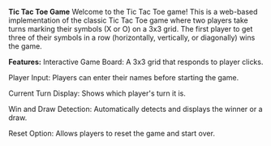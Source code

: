 **Tic Tac Toe Game**
Welcome to the Tic Tac Toe game! This is a web-based implementation of the classic Tic Tac Toe game where two players take turns marking their symbols (X or O) on a 3x3 grid. The first player to get three of their symbols in a row (horizontally, vertically, or diagonally) wins the game.

**Features:**
Interactive Game Board: A 3x3 grid that responds to player clicks.

Player Input: Players can enter their names before starting the game.

Current Turn Display: Shows which player's turn it is.

Win and Draw Detection: Automatically detects and displays the winner or a draw.

Reset Option: Allows players to reset the game and start over.
